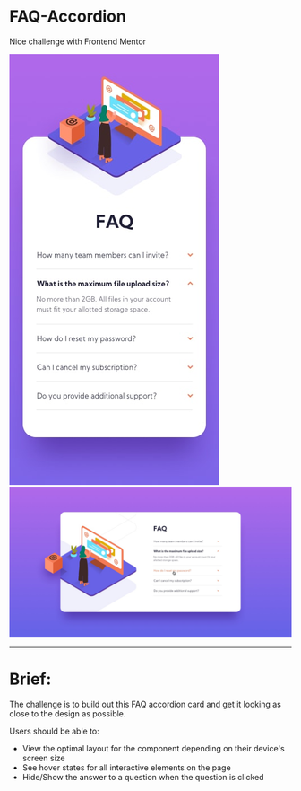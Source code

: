 ﻿# FAQ-Accordion
Nice challenge with Frontend Mentor

![photos-github](design/mobile-design.jpg)
![photos-github](design/active-states.jpg)

-----------------------------------------
# Brief:
The challenge is to build out this FAQ accordion card and get it looking as close to the design as possible.

Users should be able to:

- View the optimal layout for the component depending on their device's screen size
- See hover states for all interactive elements on the page
- Hide/Show the answer to a question when the question is clicked
